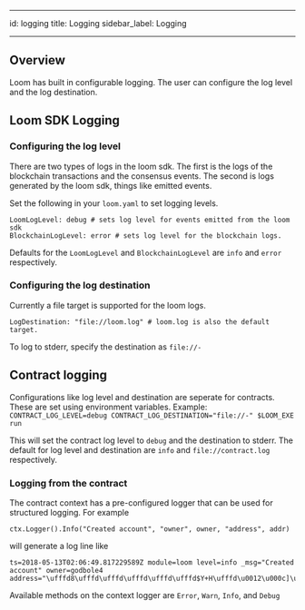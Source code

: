 * * *

id: logging title: Logging sidebar_label: Logging

* * *

## Overview

Loom has built in configurable logging. The user can configure the log level and the log destination.

## Loom SDK Logging

### Configuring the log level

There are two types of logs in the loom sdk. The first is the logs of the blockchain transactions and the consensus events. The second is logs generated by the loom sdk, things like emitted events.

Set the following in your `loom.yaml` to set logging levels.

    LoomLogLevel: debug # sets log level for events emitted from the loom sdk
    BlockchainLogLevel: error # sets log level for the blockchain logs.
    

Defaults for the `LoomLogLevel` and `BlockchainLogLevel` are `info` and `error` respectively.

### Configuring the log destination

Currently a file target is supported for the loom logs.

    LogDestination: "file://loom.log" # loom.log is also the default target.
    

To log to stderr, specify the destination as `file://-`

## Contract logging

Configurations like log level and destination are seperate for contracts. These are set using environment variables. Example: `CONTRACT_LOG_LEVEL=debug CONTRACT_LOG_DESTINATION="file://-" $LOOM_EXE run`

This will set the contract log level to `debug` and the destination to stderr. The default for log level and destination are `info` and `file://contract.log` respectively.

### Logging from the contract

The contract context has a pre-configured logger that can be used for structured logging. For example

    ctx.Logger().Info("Created account", "owner", owner, "address", addr)
    

will generate a log line like

    ts=2018-05-13T02:06:49.817229589Z module=loom level=info _msg="Created account" owner=godbole4 address="\ufffd8\ufffd\ufffd\ufffd\ufffd\ufffd$Y+H\ufffd\u0012\u000c]\u001a\ufffd\ufffd\ufffd\ufffd"
    

Available methods on the context logger are `Error`, `Warn`, `Info`, and `Debug`